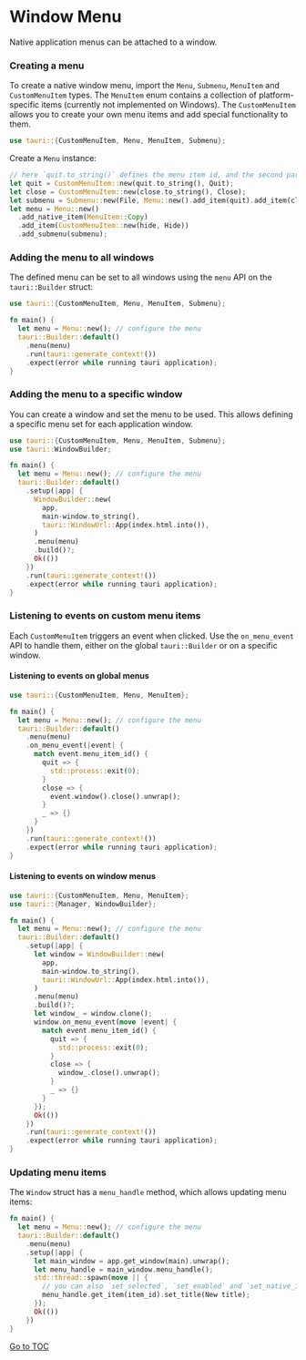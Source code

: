 # Window Menu

Native application menus can be attached to a window.

### Creating a menu

To create a native window menu, import the `Menu`, `Submenu`, `MenuItem` and `CustomMenuItem` types.
The `MenuItem` enum contains a collection of platform-specific items (currently not implemented on Windows).
The `CustomMenuItem` allows you to create your own menu items and add special functionality to them.

```rust
use tauri::{CustomMenuItem, Menu, MenuItem, Submenu};
```

Create a `Menu` instance:

```rust
// here `quit.to_string()` defines the menu item id, and the second parameter is the menu item label.
let quit = CustomMenuItem::new(quit.to_string(), Quit);
let close = CustomMenuItem::new(close.to_string(), Close);
let submenu = Submenu::new(File, Menu::new().add_item(quit).add_item(close));
let menu = Menu::new()
  .add_native_item(MenuItem::Copy)
  .add_item(CustomMenuItem::new(hide, Hide))
  .add_submenu(submenu);
```

### Adding the menu to all windows

The defined menu can be set to all windows using the `menu` API on the `tauri::Builder` struct:

```rust
use tauri::{CustomMenuItem, Menu, MenuItem, Submenu};

fn main() {
  let menu = Menu::new(); // configure the menu
  tauri::Builder::default()
    .menu(menu)
    .run(tauri::generate_context!())
    .expect(error while running tauri application);
}
```

### Adding the menu to a specific window

You can create a window and set the menu to be used. This allows defining a specific menu set for each application window.

```rust
use tauri::{CustomMenuItem, Menu, MenuItem, Submenu};
use tauri::WindowBuilder;

fn main() {
  let menu = Menu::new(); // configure the menu
  tauri::Builder::default()
    .setup(|app| {
      WindowBuilder::new(
        app,
        main-window.to_string(),
        tauri::WindowUrl::App(index.html.into()),
      )
      .menu(menu)
      .build()?;
      Ok(())
    })
    .run(tauri::generate_context!())
    .expect(error while running tauri application);
}
```

### Listening to events on custom menu items

Each `CustomMenuItem` triggers an event when clicked. Use the `on_menu_event` API to handle them, either on the global `tauri::Builder` or on a specific window.

#### Listening to events on global menus

```rust
use tauri::{CustomMenuItem, Menu, MenuItem};

fn main() {
  let menu = Menu::new(); // configure the menu
  tauri::Builder::default()
    .menu(menu)
    .on_menu_event(|event| {
      match event.menu_item_id() {
        quit => {
          std::process::exit(0);
        }
        close => {
          event.window().close().unwrap();
        }
        _ => {}
      }
    })
    .run(tauri::generate_context!())
    .expect(error while running tauri application);
}
```

#### Listening to events on window menus

```rust
use tauri::{CustomMenuItem, Menu, MenuItem};
use tauri::{Manager, WindowBuilder};

fn main() {
  let menu = Menu::new(); // configure the menu
  tauri::Builder::default()
    .setup(|app| {
      let window = WindowBuilder::new(
        app,
        main-window.to_string(),
        tauri::WindowUrl::App(index.html.into()),
      )
      .menu(menu)
      .build()?;
      let window_ = window.clone();
      window.on_menu_event(move |event| {
        match event.menu_item_id() {
          quit => {
            std::process::exit(0);
          }
          close => {
            window_.close().unwrap();
          }
          _ => {}
        }
      });
      Ok(())
    })
    .run(tauri::generate_context!())
    .expect(error while running tauri application);
}
```

### Updating menu items

The `Window` struct has a `menu_handle` method, which allows updating menu items:

```rust
fn main() {
  let menu = Menu::new(); // configure the menu
  tauri::Builder::default()
    .menu(menu)
    .setup(|app| {
      let main_window = app.get_window(main).unwrap();
      let menu_handle = main_window.menu_handle();
      std::thread::spawn(move || {
        // you can also `set_selected`, `set_enabled` and `set_native_image` (macOS only).
        menu_handle.get_item(item_id).set_title(New title);
      });
      Ok(())
    })
}
```
<span style='float: footnote;'><a href="../../index.html#toc">Go to TOC</a></span>
